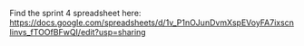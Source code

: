Find the sprint 4 spreadsheet here: https://docs.google.com/spreadsheets/d/1v_P1nOJunDvmXspEVoyFA7ixscnIinvs_fTOOfBFwQI/edit?usp=sharing
